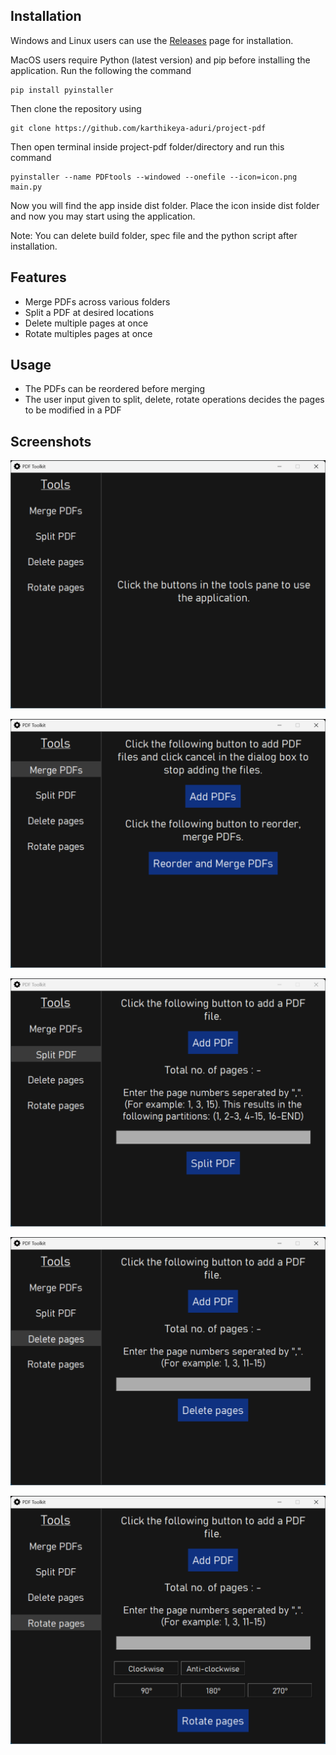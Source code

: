 ## Installation
Windows and Linux users can use the [Releases](https://github.com/karthikeya-aduri/project-pdf/releases/) page for installation.

MacOS users require Python (latest version) and pip before installing the application. Run the following the command
```python3
pip install pyinstaller
```
Then clone the repository using
```git
git clone https://github.com/karthikeya-aduri/project-pdf
```
Then open terminal inside project-pdf folder/directory and run this command
```python3
pyinstaller --name PDFtools --windowed --onefile --icon=icon.png main.py
```
Now you will find the app inside dist folder. Place the icon inside dist folder and now you may start using the application.

Note: You can delete build folder, spec file and the python script after installation.

## Features
- Merge PDFs across various folders
- Split a PDF at desired locations
- Delete multiple pages at once
- Rotate multiples pages at once

## Usage
- The PDFs can be reordered before merging
- The user input given to split, delete, rotate operations decides the pages to be modified in a PDF

## Screenshots
![image](./screenshots/Screenshot-1.png)

![image](./screenshots/Screenshot-2.png)

![image](./screenshots/Screenshot-3.png)

![image](./screenshots/Screenshot-4.png)

![image](./screenshots/Screenshot-5.png)
